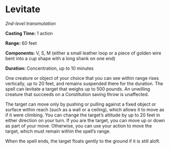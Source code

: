 <title>Levitate</title>

# Levitate

_2nd-level transmutation_

**Casting Time:** 1 action

**Range:** 60 feet

**Components:** V, S, M (either a small
leather loop or a piece of golden wire bent
into a cup shape with a long shank on one
end)

**Duration:** Concentration, up to 10 minutes

One creature or object of your choice that
you can see within range rises vertically, up
to 20 feet, and remains suspended there for
the duration. The spell can levitate a target
that weighs up to 500 pounds. An unwilling
creature that succeeds on a Constitution
saving throw is unaffected.

The target can move only by pushing or
pulling against a fixed object or surface
within reach (such as a wall or a ceiling),
which allows it to move as if it were
climbing. You can change the target’s
altitude by up to 20 feet in either direction
on your turn. If you are the target, you can
move up or down as part of your move.
Otherwise, you can use your action to move
the target, which must remain within the
spell’s range.

When the spell ends, the target floats gently
to the ground if it is still aloft.



